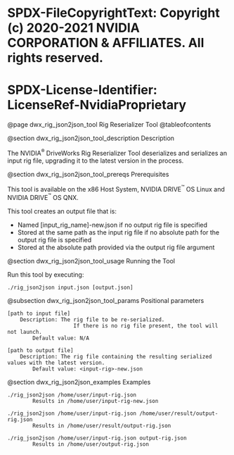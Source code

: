 # SPDX-FileCopyrightText: Copyright (c) 2020-2021 NVIDIA CORPORATION & AFFILIATES. All rights reserved.
# SPDX-License-Identifier: LicenseRef-NvidiaProprietary

@page dwx_rig_json2json_tool Rig Reserializer Tool
@tableofcontents

@section dwx_rig_json2json_tool_description Description

The NVIDIA<sup>&reg;</sup> DriveWorks Rig Reserializer Tool deserializes and serializes an input rig file, upgrading it to the latest version in the process.<br>

@section dwx_rig_json2json_tool_prereqs Prerequisites

This tool is available on the x86 Host System, NVIDIA DRIVE<sup>&trade;</sup> OS Linux and NVIDIA DRIVE<sup>&trade;</sup> OS QNX.

This tool creates an output file that is:
- Named [input_rig_name]-new.json if no output rig file is specified
- Stored at the same path as the input rig file if no absolute path for the output rig file is specified
- Stored at the absolute path provided via the output rig file argument

@section dwx_rig_json2json_tool_usage Running the Tool

Run this tool by executing:

    ./rig_json2json input.json [output.json]

@subsection dwx_rig_json2json_tool_params Positional parameters

    [path to input file]
	    Description: The rig file to be re-serialized.
	        			 If there is no rig file present, the tool will not launch.
	        Default value: N/A

    [path to output file]
	    Description: The rig file containing the resulting serialized values with the latest version.
	        Default value: <input-rig>-new.json

@section dwx_rig_json2json_examples Examples

	./rig_json2json /home/user/input-rig.json
            Results in /home/user/input-rig-new.json

	./rig_json2json /home/user/input-rig.json /home/user/result/output-rig.json
            Results in /home/user/result/output-rig.json

	./rig_json2json /home/user/input-rig.json output-rig.json
            Results in /home/user/output-rig.json
